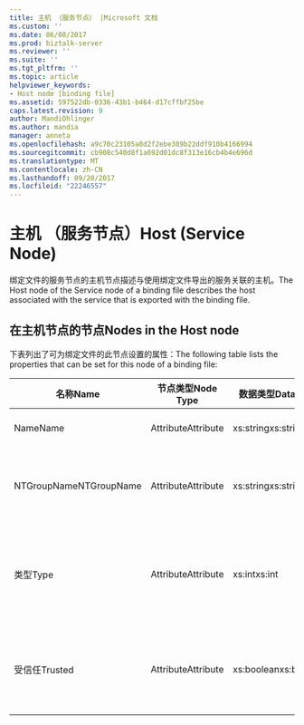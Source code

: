 ```yaml
---
title: 主机 （服务节点） |Microsoft 文档
ms.custom: ''
ms.date: 06/08/2017
ms.prod: biztalk-server
ms.reviewer: ''
ms.suite: ''
ms.tgt_pltfrm: ''
ms.topic: article
helpviewer_keywords:
- Host node [binding file]
ms.assetid: 597522db-0336-43b1-b464-d17cffbf25be
caps.latest.revision: 9
author: MandiOhlinger
ms.author: mandia
manager: anneta
ms.openlocfilehash: a9c70c23105a8d2f2ebe389b22ddf910b4166994
ms.sourcegitcommit: cb908c540d8f1a692d01dc8f313e16cb4b4e696d
ms.translationtype: MT
ms.contentlocale: zh-CN
ms.lasthandoff: 09/20/2017
ms.locfileid: "22246557"
---
```

# <a name="host-service-node"></a><span data-ttu-id="3f369-102">主机 （服务节点）</span><span class="sxs-lookup"><span data-stu-id="3f369-102">Host (Service Node)</span></span>
<span data-ttu-id="3f369-103">绑定文件的服务节点的主机节点描述与使用绑定文件导出的服务关联的主机。</span><span class="sxs-lookup"><span data-stu-id="3f369-103">The Host node of the Service node of a binding file describes the host associated with the service that is exported with the binding file.</span></span>  
  
## <a name="nodes-in-the-host-node"></a><span data-ttu-id="3f369-104">在主机节点的节点</span><span class="sxs-lookup"><span data-stu-id="3f369-104">Nodes in the Host node</span></span>  
 <span data-ttu-id="3f369-105">下表列出了可为绑定文件的此节点设置的属性：</span><span class="sxs-lookup"><span data-stu-id="3f369-105">The following table lists the properties that can be set for this node of a binding file:</span></span>  
  
|<span data-ttu-id="3f369-106">**名称**</span><span class="sxs-lookup"><span data-stu-id="3f369-106">**Name**</span></span>|<span data-ttu-id="3f369-107">**节点类型**</span><span class="sxs-lookup"><span data-stu-id="3f369-107">**Node Type**</span></span>|<span data-ttu-id="3f369-108">**数据类型**</span><span class="sxs-lookup"><span data-stu-id="3f369-108">**Data Type**</span></span>|<span data-ttu-id="3f369-109">**Description**</span><span class="sxs-lookup"><span data-stu-id="3f369-109">**Description**</span></span>|<span data-ttu-id="3f369-110">**限制**</span><span class="sxs-lookup"><span data-stu-id="3f369-110">**Restrictions**</span></span>|<span data-ttu-id="3f369-111">**注释**</span><span class="sxs-lookup"><span data-stu-id="3f369-111">**Comments**</span></span>|  
|--------------|-------------------|-------------------|---------------------|----------------------|------------------|  
|<span data-ttu-id="3f369-112">Name</span><span class="sxs-lookup"><span data-stu-id="3f369-112">Name</span></span>|<span data-ttu-id="3f369-113">Attribute</span><span class="sxs-lookup"><span data-stu-id="3f369-113">Attribute</span></span>|<span data-ttu-id="3f369-114">xs:string</span><span class="sxs-lookup"><span data-stu-id="3f369-114">xs:string</span></span>|<span data-ttu-id="3f369-115">指定的主机的名称。</span><span class="sxs-lookup"><span data-stu-id="3f369-115">Specifies the name of the host.</span></span>|<span data-ttu-id="3f369-116">可选</span><span class="sxs-lookup"><span data-stu-id="3f369-116">Not required</span></span>|<span data-ttu-id="3f369-117">默认值：空</span><span class="sxs-lookup"><span data-stu-id="3f369-117">Default value: empty</span></span>|  
|<span data-ttu-id="3f369-118">NTGroupName</span><span class="sxs-lookup"><span data-stu-id="3f369-118">NTGroupName</span></span>|<span data-ttu-id="3f369-119">Attribute</span><span class="sxs-lookup"><span data-stu-id="3f369-119">Attribute</span></span>|<span data-ttu-id="3f369-120">xs:string</span><span class="sxs-lookup"><span data-stu-id="3f369-120">xs:string</span></span>|<span data-ttu-id="3f369-121">指定与主机关联的 Windows NT 组名称。</span><span class="sxs-lookup"><span data-stu-id="3f369-121">Specifies the Windows NT Group name associated with the host.</span></span>|<span data-ttu-id="3f369-122">可选</span><span class="sxs-lookup"><span data-stu-id="3f369-122">Not required</span></span>|<span data-ttu-id="3f369-123">默认值：空</span><span class="sxs-lookup"><span data-stu-id="3f369-123">Default value: empty</span></span>|  
|<span data-ttu-id="3f369-124">类型</span><span class="sxs-lookup"><span data-stu-id="3f369-124">Type</span></span>|<span data-ttu-id="3f369-125">Attribute</span><span class="sxs-lookup"><span data-stu-id="3f369-125">Attribute</span></span>|<span data-ttu-id="3f369-126">xs:int</span><span class="sxs-lookup"><span data-stu-id="3f369-126">xs:int</span></span>|<span data-ttu-id="3f369-127">指定的主机类型，如下所示进程或隔离。</span><span class="sxs-lookup"><span data-stu-id="3f369-127">Specifies the host type as in process or isolated.</span></span>|<span data-ttu-id="3f369-128">必需</span><span class="sxs-lookup"><span data-stu-id="3f369-128">Required</span></span>|<span data-ttu-id="3f369-129">默认值：无</span><span class="sxs-lookup"><span data-stu-id="3f369-129">Default value: none</span></span><br /><br /> <span data-ttu-id="3f369-130">可能的值中所述[Microsoft.BizTalk.ExplorerOM.HostType](http://msdn.microsoft.com/library/microsoft.biztalk.explorerom.hosttype.aspx)枚举。</span><span class="sxs-lookup"><span data-stu-id="3f369-130">Possible values are described in the [Microsoft.BizTalk.ExplorerOM.HostType](http://msdn.microsoft.com/library/microsoft.biztalk.explorerom.hosttype.aspx) enumeration.</span></span>|  
|<span data-ttu-id="3f369-131">受信任</span><span class="sxs-lookup"><span data-stu-id="3f369-131">Trusted</span></span>|<span data-ttu-id="3f369-132">Attribute</span><span class="sxs-lookup"><span data-stu-id="3f369-132">Attribute</span></span>|<span data-ttu-id="3f369-133">xs:boolean</span><span class="sxs-lookup"><span data-stu-id="3f369-133">xs:boolean</span></span>|<span data-ttu-id="3f369-134">指定 BizTalk 主机是否可以信任要收集的身份验证信息。</span><span class="sxs-lookup"><span data-stu-id="3f369-134">Specifies whether the BizTalk host can be trusted to collect authentication information.</span></span>|<span data-ttu-id="3f369-135">必需</span><span class="sxs-lookup"><span data-stu-id="3f369-135">Required</span></span>|<span data-ttu-id="3f369-136">默认值：无</span><span class="sxs-lookup"><span data-stu-id="3f369-136">Default value: none</span></span><br /><br /> <span data-ttu-id="3f369-137">设置为**true**如果主机是受信任，否则设置为**false**。</span><span class="sxs-lookup"><span data-stu-id="3f369-137">Set to **true** if the host is trusted, otherwise set to **false**.</span></span>|